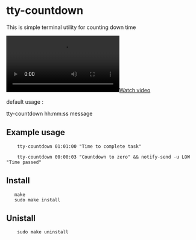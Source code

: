 
# tty-countdown

This is simple terminal utility for counting down time 

[![Watch video](tty-countdown.mp4)](tty-countdown.mp4)

default usage :

tty-countdown hh:mm:ss message

## Example usage

```
    tty-countdown 01:01:00 "Time to complete task" 

    tty-countdown 00:00:03 "Countdown to zero" && notify-send -u LOW "Time passed"

```
## Install 

```
   make
   sudo make install
```

## Unistall

```
    sudo make uninstall
```
